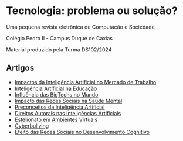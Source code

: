 # Tecnologia: problema ou solução?
Uma pequena revista eletrônica de Computação e Sociedade

Colégio Pedro II - Campus Duque de Caxias

Material produzido pela Turma DS102/2024

## Artigos

- [Impactos da Inteligência Artificial no Mercado de Trabalho](impactos-ia-trabalho.md)
- [Inteligência Artificial na Educação](ia-na-educacao.md)
- [Influência das BigTechs no Mundo](influencia-bigtech.md)
- [Impacto das Redes Sociais na Saúde Mental](impactos-das-redes-sociais-na-saude-mental.md)
- [Preconceitos da Inteligência Artificial](preconceitos-da-ia.md)
- [Direitos Autorais nas Inteligências Artificiais](direitos-autorais-nas-ias.md)
- [Estelionato em Ambientes Virtuais](estelionato-virtual.md)
- [Cyberbullying](cyberbulling.md)
- [Efeito das Redes Sociais no Desenvolvimento Cognitivo](sistema-cogntivo.md)
